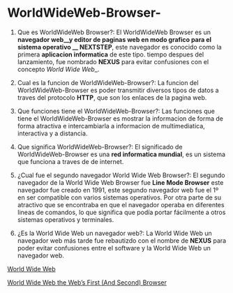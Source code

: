 # WorldWideWeb-Browser-


1. Que es WorldWideWeb Browser?:
El WorldWideWeb Browser es un __navegador web__y __editor de paginas web__ en modo grafico para el sistema operativo __ NEXTSTEP__, este navegador es conocido como la primera __aplicacion informatica__ de este tipo. tiempo despues del lanzamiento, fue nombrado __NEXUS__ para evitar confusiones con el concepto _World Wide Web__.

2. Cual es la funcion de WorldWideWeb-Browser?:
La funcion del WorldWideWeb-Browser es poder transmitir diversos tipos de datos a traves del protocolo __HTTP__, que son los enlaces de la pagina web.

3. Que funciones tiene el WorldWideWeb-Browser?:
Las funciones que tiene el WorldWideWeb-Browser es mostrar la informacion de forma de forma atractiva e intercambiarla a informacion de multimediatica, interactiva y a distancia.

4. Que significa WorldWideWeb-Browser?: 
El significado de WorldWideWeb-Browser es una __red informatica mundial__, es un sistema que funciona a traves de de internet.

5. ¿Cual fue el segundo navegador World Wide Web Browser?:
El segundo navegador de la World Wide Web Browser fue __Line Mode Browser__ este navegador fue creado en 1991, este segundo navegador web fue el 1º en ser compatible con varios sistemas operativos. Por otra parte de su atractivo que se encontraba en que el navegador operaba en diferentes lineas de comandos, lo que significa que podía portar fácilmente a otros sistemas operativos y terminales.

6. ¿Es la World Wide Web un navegador web?:
La World Wide Web un navegador web más tarde fue rebautizdo con el nombre de __NEXUS__ para poder evitar confusiones entre el software y la World Wide Web un navegador web. 


[World Wide Web](https://ik.imagekit.io/aoi3fgebjgr/wp-content/uploads/1990/12/browser-2.gif)

[World Wide Web the Web’s First (And Second) Browser](https://ik.imagekit.io/aoi3fgebjgr/wp-content/uploads/1990/12/browser-2.gif)